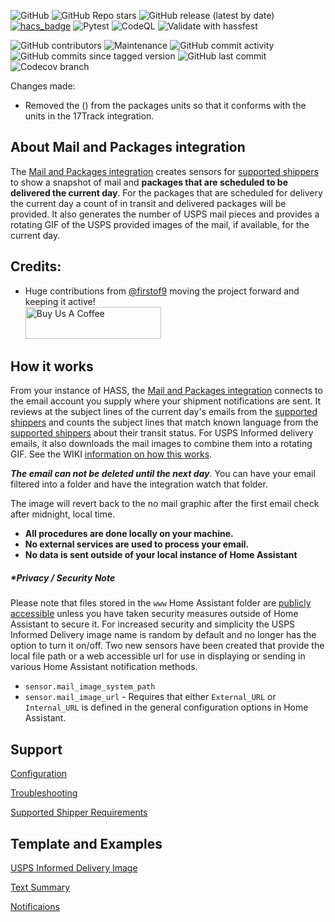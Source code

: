 ![GitHub](https://img.shields.io/github/license/moralmunky/Home-Assistant-Mail-And-Packages)
![GitHub Repo stars](https://img.shields.io/github/stars/moralmunky/Home-Assistant-Mail-And-Packages)
![GitHub release (latest by date)](https://img.shields.io/github/v/release/moralmunky/Home-Assistant-Mail-And-Packages)
[![hacs_badge](https://img.shields.io/badge/HACS-Default-orange.svg)](https://github.com/hacs/integration)
![Pytest](https://github.com/moralmunky/Home-Assistant-Mail-And-Packages/workflows/Pytest/badge.svg?branch=master)
![CodeQL](https://github.com/moralmunky/Home-Assistant-Mail-And-Packages/workflows/CodeQL/badge.svg?branch=master)
![Validate with hassfest](https://github.com/moralmunky/Home-Assistant-Mail-And-Packages/workflows/Validate%20with%20hassfest/badge.svg?branch=master)

![GitHub contributors](https://img.shields.io/github/contributors/moralmunky/Home-Assistant-Mail-And-Packages)
![Maintenance](https://img.shields.io/maintenance/yes/2023)
![GitHub commit activity](https://img.shields.io/github/commit-activity/y/moralmunky/Home-Assistant-Mail-And-Packages)
![GitHub commits since tagged version](https://img.shields.io/github/commits-since/moralmunky/Home-Assistant-Mail-And-Packages/0.3.3-2/dev)
![GitHub last commit](https://img.shields.io/github/last-commit/moralmunky/Home-Assistant-Mail-And-Packages/dev)
![Codecov branch](https://img.shields.io/codecov/c/github/moralmunky/Home-Assistant-Mail-And-Packages/master)

Changes made:
  - Removed the () from the packages units so that it conforms with the units in the 17Track integration.

## About Mail and Packages integration

The [Mail and Packages integration](https://github.com/moralmunky/Home-Assistant-Mail-And-Packages) creates sensors for [supported shippers](https://github.com/moralmunky/Home-Assistant-Mail-And-Packages/wiki/Supported-Shipper-Requirements) to show a snapshot of mail and **packages that are scheduled to be delivered the current day**. For the packages that are scheduled for delivery the current day a count of in transit and delivered packages will be provided. It also generates the number of USPS mail pieces and provides a rotating GIF of the USPS provided images of the mail, if available, for the current day.

## Credits:

- Huge contributions from [@firstof9](https://github.com/firstof9) moving the project forward and keeping it active!
  <br/>
  <a href="https://www.buymeacoffee.com/Moralmunky" target="_blank"><img src="/docs/coffee.png" alt="Buy Us A Coffee" height="51px" width="217px" /></a>

## How it works

From your instance of HASS, the [Mail and Packages integration](https://github.com/moralmunky/Home-Assistant-Mail-And-Packages) connects to the email account you supply where your shipment notifications are sent. It reviews at the subject lines of the current day's emails from the [supported shippers](https://github.com/moralmunky/Home-Assistant-Mail-And-Packages/wiki/Supported-Shipper-Requirements) and counts the subject lines that match known language from the [supported shippers](https://github.com/moralmunky/Home-Assistant-Mail-And-Packages/wiki/Supported-Shipper-Requirements) about their transit status. For USPS Informed delivery emails, it also downloads the mail images to combine them into a rotating GIF. 
See the WIKI [information on how this works](https://github.com/moralmunky/Home-Assistant-Mail-And-Packages/wiki).

_**The email can not be deleted until the next day**_. You can have your email filtered into a folder and have the integration watch that folder.

The image will revert back to the no mail graphic after the first email check after midnight, local time.

* **All procedures are done locally on your machine.**
* **No external services are used to process your email.**
* **No data is sent outside of your local instance of Home Assistant**

##### *Privacy / Security Note
Please note that files stored in the `www` Home Assistant folder are [publicly accessible](https://www.home-assistant.io/integrations/http/#hosting-files) unless you have taken security measures outside of Home Assistant to secure it. For increased security and simplicity the USPS Informed Delivery image name is random by default and no longer has the option to turn it on/off. Two new sensors have been created that provide the local file path or a web accessible url for use in displaying or sending in various Home Assistant notification methods.

* `sensor.mail_image_system_path`
* `sensor.mail_image_url` - Requires that either `External_URL` or `Internal_URL` is defined in the general configuration options in Home Assistant.

## Support
[Configuration](https://github.com/moralmunky/Home-Assistant-Mail-And-Packages/wiki/Configuration-and-Email-Settings)

[Troubleshooting](https://github.com/moralmunky/Home-Assistant-Mail-And-Packages/wiki/Troubleshooting)

[Supported Shipper Requirements](https://github.com/moralmunky/Home-Assistant-Mail-And-Packages/wiki/Supported-Shipper-Requirements)

## Template and Examples
[USPS Informed Delivery Image](https://github.com/moralmunky/Home-Assistant-Mail-And-Packages/wiki/USPS-Informed-Delivery-Image)

[Text Summary](https://github.com/moralmunky/Home-Assistant-Mail-And-Packages/wiki/Mail-Summary-Message)

[Notificaions](https://github.com/moralmunky/Home-Assistant-Mail-And-Packages/wiki/Notifications)
